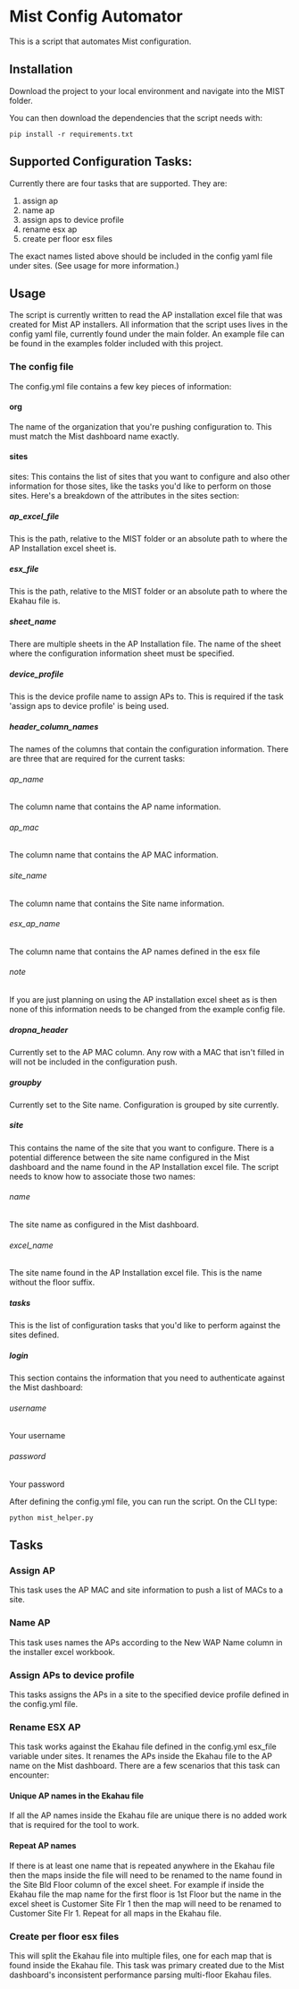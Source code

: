 # Mist Config Automator

This is a script that automates Mist configuration.

## Installation

Download the project to your local environment and navigate into the MIST folder.

You can then download the dependencies that the script needs with:

`pip install -r requirements.txt`

## Supported Configuration Tasks:

Currently there are four tasks that are supported. They are:

1. assign ap
2. name ap
3. assign aps to device profile
4. rename esx ap
5. create per floor esx files

The exact names listed above should be included in the config yaml file under sites. (See usage for more information.)

## Usage

The script is currently written to read the AP installation excel file that was created for Mist AP installers. All information that the script uses lives in the config yaml file, currently found under the main folder. An example file can be found in the examples folder included with this project.

### The config file

The config.yml file contains a few key pieces of information:

#### org
The name of the organization that you're pushing configuration to. This must match the Mist dashboard name exactly.
#### sites
sites: This contains the list of sites that you want to configure and also other information for those sites, like the tasks you'd like to perform on those sites. Here's a breakdown of the attributes in the sites section:
##### ap_excel_file
This is the path, relative to the MIST folder or an absolute path to where the AP Installation excel sheet is.
##### esx_file
This is the path, relative to the MIST folder or an absolute path to where the Ekahau file is.
##### sheet_name
There are multiple sheets in the AP Installation file. The name of the sheet where the configuration information sheet must be specified.
##### device_profile
This is the device profile name to assign APs to. This is required if the task 'assign aps to device profile' is being used.
##### header_column_names
The names of the columns that contain the configuration information. There are three that are required for the current tasks:
###### ap_name
The column name that contains the AP name information.
###### ap_mac
The column name that contains the AP MAC information.
###### site_name
The column name that contains the Site name information.
###### esx_ap_name
The column name that contains the AP names defined in the esx file 
###### note
If you are just planning on using the AP installation excel sheet as is then none of this information needs to be changed from the example config file.
##### dropna_header
Currently set to the AP MAC column. Any row with a MAC that isn't filled in will not be included in the configuration push.
##### groupby
Currently set to the Site name. Configuration is grouped by site currently.
##### site
This contains the name of the site that you want to configure. There is a potential difference between the site name configured in the Mist dashboard and the name found in the AP Installation excel file. The script needs to know how to associate those two names:
###### name 
The site name as configured in the Mist dashboard.
###### excel_name
The site name found in the AP Installation excel file. This is the name without the floor suffix.
##### tasks
This is the list of configuration tasks that you'd like to perform against the sites defined.
##### login
This section contains the information that you need to authenticate against the Mist dashboard:
###### username
Your username
###### password
Your password

After defining the config.yml file, you can run the script. On the CLI type:

`python mist_helper.py`

## Tasks
### Assign AP
This task uses the AP MAC and site information to push a list of MACs to a site.
### Name AP
This task uses names the APs according to the New WAP Name column in the installer excel workbook.
### Assign APs to device profile
This tasks assigns the APs in a site to the specified device profile defined in the config.yml file.
### Rename ESX AP
This task works against the Ekahau file defined in the config.yml esx_file variable under sites. It renames the APs inside the Ekahau file to the AP name on the Mist dashboard. There are a few scenarios that this task can encounter:
#### Unique AP names in the Ekahau file
If all the AP names inside the Ekahau file are unique there is no added work that is required for the tool to work.
#### Repeat AP names
If there is at least one name that is repeated anywhere in the Ekahau file then the maps inside the file will need to be renamed to the name found in the Site Bld Floor column of the excel sheet. For example if inside the Ekahau file the map name for the first floor is 1st Floor but the name in the excel sheet is Customer Site Flr 1 then the map will need to be renamed to Customer Site Flr 1. Repeat for all maps in the Ekahau file.
### Create per floor esx files
This will split the Ekahau file into multiple files, one for each map that is found inside the Ekahau file. This task was primary created due to the Mist dashboard's inconsistent performance parsing multi-floor Ekahau files.